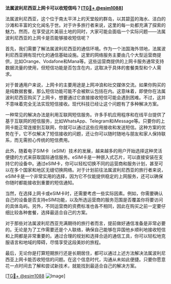 **法属波利尼西亚上网卡可以收短信吗？[[TG💪+ @esim1088](https://t.me/s/esim1088)]**

法属波利尼西亚，这个位于南太平洋上的天堂般的群岛，以其碧蓝的海水、洁白的沙滩和丰富的文化闻名于世。对于许多旅行者来说，这里的每一处都充满了探索的魅力。然而，在享受这片美丽土地的同时，大家可能会面临一个实际问题——法属波利尼西亚的上网卡是否能够接收短信呢？

首先，我们需要了解法属波利尼西亚的通信环境。作为一个法国海外领地，法属波利尼西亚拥有现代化的通信基础设施。这里的网络服务主要由几个大型运营商提供，比如Orange、Vodafone和Mana等。这些运营商提供的上网卡服务通常支持数据流量的使用，但短信功能是否包含在内，这取决于具体的套餐类型和个人需求。

对于普通用户来说，上网卡的主要用途是上网冲浪和社交媒体交流。如果你购买的是纯数据套餐，那么短信功能可能不会被默认包括在内。这意味着，即使你在法属波利尼西亚购买了上网卡，想要通过它直接接收短信可能会遇到困难。不过，这并不意味着完全无法实现短信接收。现代科技已经让这个问题有了多种解决方案。

一种常见的解决办法是利用互联网短信服务。许多手机应用程序和在线平台提供了基于互联网的短信服务，比如WhatsApp、Telegram和iMessage等。只要你的上网卡能正常连接到互联网，你就可以通过这些应用接收和发送短信。这种方案的优势在于，它不仅解决了短信接收的问题，还让你可以随时随地与朋友和家人保持联系，而无需担心传统的短信费用。

此外，随着电子SIM卡（eSIM）技术的发展，越来越多的用户开始选择这种灵活便捷的方式来获取国际通信服务。eSIM卡是一种嵌入式芯片，可以直接安装在支持它的设备中。通过eSIM卡，你可以轻松切换不同的运营商和服务计划，甚至可以在多个国家和地区无缝切换网络。对于计划前往法属波利尼西亚的旅行者来说，eSIM卡是一个非常实用的选择，因为它不仅能提供稳定的上网服务，还可以确保你随时都能接收到重要的短信通知。

当然，在选择上网卡或eSIM卡时，还需要考虑一些实际因素。例如，你需要确认自己的设备是否支持eSIM功能，以及所选运营商的服务范围是否覆盖你将要访问的具体岛屿。另外，不同运营商的资费标准也各不相同，因此在购买之前一定要仔细比较各种套餐，选择最适合自己的方案。

对于那些对法属波利尼西亚充满期待的旅行者而言，提前做好通信准备是非常必要的。无论是为了工作需要还是个人联络，确保自己能够在异国他乡顺利地接收短信和上网都是非常重要的。通过合理的规划和选择合适的通信工具，你可以轻松地克服语言和地域的障碍，尽情享受这段美妙的旅程。

最后，无论你是打算短期旅行还是长期居住，都可以通过上述方法解决法属波利尼西亚上网卡能否收短信的问题。在这个信息时代，沟通从未如此便捷。只要你愿意花一点时间去了解和尝试新技术，就能找到最适合自己的解决方案。

[[TG💪+ @esim1088](https://t.me/s/esim1088) ![Image](https://i.postimg.cc/4NQfJmqS/Snipaste-2025-05-13-00-14-12.png)]